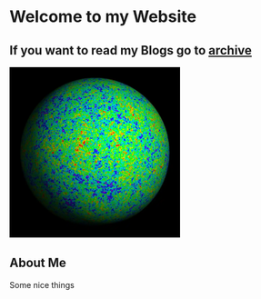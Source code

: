 # Welcome to my Website
## If you want to read my Blogs go to [archive](/tabs/archive.html)

<img src="static/images/CMB.webp" alt="CMB Globe" width="300" height="auto">


## About Me
Some nice things
##
